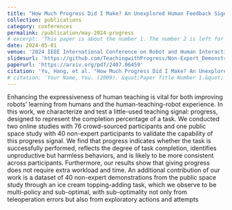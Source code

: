 ```yaml
---
title: "How Much Progress Did I Make? An Unexplored Human Feedback Signal for Teaching Robots"
collection: publications
category: conferences
permalink: /publication/may-2024-progress
# excerpt: 'This paper is about the number 1. The number 2 is left for future work.'
date: 2024-05-01
venue: '2024 IEEE International Conference on Robot and Human Interactive Communication (RO-MAN 2024)'
slidesurl: 'https://github.com/TeachingwithProgress/Non-Expert_Demonstrations'
paperurl: 'https://arxiv.org/pdf/2407.06459'
citation: 'Yu, Hang, et al. "How Much Progress Did I Make? An Unexplored Human Feedback Signal for Teaching Robots." arXiv preprint arXiv:2407.06459 (2024).'
# citation: 'Your Name, You. (2009). &quot;Paper Title Number 1.&quot; <i>Journal 1</i>. 1(1).'
---
```


Enhancing the expressiveness of human teaching is
vital for both improving robots’ learning from humans and the
human-teaching-robot experience. In this work, we characterize
and test a little-used teaching signal: progress, designed to represent the completion percentage of a task. We conducted two
online studies with 76 crowd-sourced participants and one public space study with 40 non-expert participants to validate the
capability of this progress signal. We find that progress indicates
whether the task is successfully performed, reflects the degree
of task completion, identifies unproductive but harmless behaviors, and is likely to be more consistent across participants.
Furthermore, our results show that giving progress does not
require extra workload and time. An additional contribution
of our work is a dataset of 40 non-expert demonstrations from
the public space study through an ice cream topping-adding
task, which we observe to be multi-policy and sub-optimal,
with sub-optimality not only from teleoperation errors but also
from exploratory actions and attempts